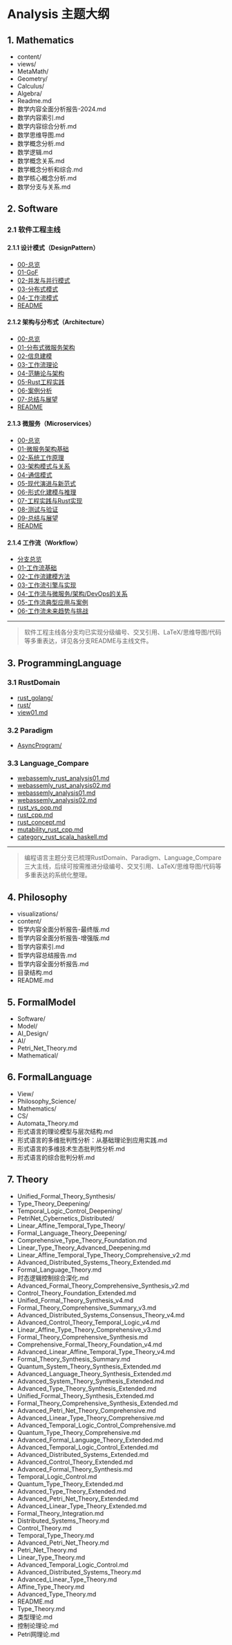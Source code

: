# Analysis 主题大纲

## 1. Mathematics

- content/
- views/
- MetaMath/
- Geometry/
- Calculus/
- Algebra/
- Readme.md
- 数学内容全面分析报告-2024.md
- 数学内容索引.md
- 数学内容综合分析.md
- 数学思维导图.md
- 数学概念分析.md
- 数学逻辑.md
- 数学概念关系.md
- 数学概念分析和综合.md
- 数学核心概念分析.md
- 数学分支与关系.md

## 2. Software

### 2.1 软件工程主线

#### 2.1.1 设计模式（DesignPattern）

- [00-总览](SoftwareEngineering/DesignPattern/00-Overview.md)
- [01-GoF](SoftwareEngineering/DesignPattern/01-GoF.md)
- [02-并发与并行模式](SoftwareEngineering/DesignPattern/02-ConcurrentParallel.md)
- [03-分布式模式](SoftwareEngineering/DesignPattern/03-Distributed.md)
- [04-工作流模式](SoftwareEngineering/DesignPattern/04-Workflow.md)
- [README](SoftwareEngineering/DesignPattern/README.md)

#### 2.1.2 架构与分布式（Architecture）

- [00-总览](SoftwareEngineering/Architecture/00-Overview.md)
- [01-分布式微服务架构](SoftwareEngineering/Architecture/01-DistributedMicroservices.md)
- [02-信息建模](SoftwareEngineering/Architecture/02-InformationConcept.md)
- [03-工作流理论](SoftwareEngineering/Architecture/03-WorkflowTheory.md)
- [04-范畴论与架构](SoftwareEngineering/Architecture/04-CategoryTheory.md)
- [05-Rust工程实践](SoftwareEngineering/Architecture/05-EngineeringRust.md)
- [06-案例分析](SoftwareEngineering/Architecture/06-CaseStudies.md)
- [07-总结与展望](SoftwareEngineering/Architecture/07-SummaryProspect.md)
- [README](SoftwareEngineering/Architecture/README.md)

#### 2.1.3 微服务（Microservices）

- [00-总览](SoftwareEngineering/Microservices/00-Overview.md)
- [01-微服务架构基础](SoftwareEngineering/Microservices/01-Basics.md)
- [02-系统工作原理](SoftwareEngineering/Microservices/02-Principles.md)
- [03-架构模式与关系](SoftwareEngineering/Microservices/03-PatternsRelations.md)
- [04-通信模式](SoftwareEngineering/Microservices/04-Communication.md)
- [05-现代演进与新范式](SoftwareEngineering/Microservices/05-Evolution.md)
- [06-形式化建模与推理](SoftwareEngineering/Microservices/06-Formalization.md)
- [07-工程实践与Rust实现](SoftwareEngineering/Microservices/07-EngineeringRust.md)
- [08-测试与验证](SoftwareEngineering/Microservices/08-Testing.md)
- [09-总结与展望](SoftwareEngineering/Microservices/09-SummaryProspect.md)
- [README](SoftwareEngineering/Microservices/README.md)

#### 2.1.4 工作流（Workflow）

- [分支总览](SoftwareEngineering/Workflow.md)
- [01-工作流基础](SoftwareEngineering/Workflow-01-Basics.md)
- [02-工作流建模方法](SoftwareEngineering/Workflow-02-Modeling.md)
- [03-工作流引擎与实现](SoftwareEngineering/Workflow-03-Engine.md)
- [04-工作流与微服务/架构/DevOps的关系](SoftwareEngineering/Workflow-04-Relation.md)
- [05-工作流典型应用与案例](SoftwareEngineering/Workflow-05-Application.md)
- [06-工作流未来趋势与挑战](SoftwareEngineering/Workflow-06-Prospect.md)

---

> 软件工程主线各分支均已实现分级编号、交叉引用、LaTeX/思维导图/代码等多重表达，详见各分支README与主线文件。

## 3. ProgrammingLanguage

### 3.1 RustDomain

- [rust_golang/](../Matter/ProgrammingLanguage/RustDomain/rust_golang/)
- [rust/](../Matter/ProgrammingLanguage/RustDomain/rust/)
- [view01.md](../Matter/ProgrammingLanguage/RustDomain/view01.md)

### 3.2 Paradigm

- [AsyncProgram/](../Matter/ProgrammingLanguage/Paradigm/AsyncProgram/)

### 3.3 Language_Compare

- [webassemly_rust_analysis01.md](../Matter/ProgrammingLanguage/Language_Compare/webassemly_rust_analysis01.md)
- [webassemly_rust_analysis02.md](../Matter/ProgrammingLanguage/Language_Compare/webassemly_rust_analysis02.md)
- [webassemly_analysis01.md](../Matter/ProgrammingLanguage/Language_Compare/webassemly_analysis01.md)
- [webassemly_analysis02.md](../Matter/ProgrammingLanguage/Language_Compare/webassemly_analysis02.md)
- [rust_vs_oop.md](../Matter/ProgrammingLanguage/Language_Compare/rust_vs_oop.md)
- [rust_cpp.md](../Matter/ProgrammingLanguage/Language_Compare/rust_cpp.md)
- [rust_concept.md](../Matter/ProgrammingLanguage/Language_Compare/rust_concept.md)
- [mutability_rust_cpp.md](../Matter/ProgrammingLanguage/Language_Compare/mutability_rust_cpp.md)
- [category_rust_scala_haskell.md](../Matter/ProgrammingLanguage/Language_Compare/category_rust_scala_haskell.md)

---

> 编程语言主题分支已梳理RustDomain、Paradigm、Language_Compare三大主线，后续可按需推进分级编号、交叉引用、LaTeX/思维导图/代码等多重表达的系统化整理。

## 4. Philosophy

- visualizations/
- content/
- 哲学内容全面分析报告-最终版.md
- 哲学内容全面分析报告-增强版.md
- 哲学内容索引.md
- 哲学内容总结报告.md
- 哲学内容全面分析报告.md
- 目录结构.md
- README.md

## 5. FormalModel

- Software/
- Model/
- AI_Design/
- AI/
- Petri_Net_Theory.md
- Mathematical/

## 6. FormalLanguage

- View/
- Philosophy_Science/
- Mathematics/
- CS/
- Automata_Theory.md
- 形式语言的理论模型与层次结构.md
- 形式语言的多维批判性分析：从基础理论到应用实践.md
- 形式语言的多维技术生态批判性分析.md
- 形式语言的综合批判分析.md

## 7. Theory

- Unified_Formal_Theory_Synthesis/
- Type_Theory_Deepening/
- Temporal_Logic_Control_Deepening/
- PetriNet_Cybernetics_Distributed/
- Linear_Affine_Temporal_Type_Theory/
- Formal_Language_Theory_Deepening/
- Comprehensive_Type_Theory_Foundation.md
- Linear_Type_Theory_Advanced_Deepening.md
- Linear_Affine_Temporal_Type_Theory_Comprehensive_v2.md
- Advanced_Distributed_Systems_Theory_Extended.md
- Formal_Language_Theory.md
- 时态逻辑控制综合深化.md
- Advanced_Formal_Theory_Comprehensive_Synthesis_v2.md
- Control_Theory_Foundation_Extended.md
- Unified_Formal_Theory_Synthesis_v4.md
- Formal_Theory_Comprehensive_Summary_v3.md
- Advanced_Distributed_Systems_Consensus_Theory_v4.md
- Advanced_Control_Theory_Temporal_Logic_v4.md
- Linear_Affine_Type_Theory_Comprehensive_v3.md
- Formal_Theory_Comprehensive_Synthesis.md
- Comprehensive_Formal_Theory_Foundation_v4.md
- Advanced_Linear_Affine_Temporal_Type_Theory_v4.md
- Formal_Theory_Synthesis_Summary.md
- Quantum_System_Theory_Synthesis_Extended.md
- Advanced_Language_Theory_Synthesis_Extended.md
- Advanced_System_Theory_Synthesis_Extended.md
- Advanced_Type_Theory_Synthesis_Extended.md
- Unified_Formal_Theory_Synthesis_Extended.md
- Formal_Theory_Comprehensive_Synthesis_Extended.md
- Advanced_Petri_Net_Theory_Comprehensive.md
- Advanced_Linear_Type_Theory_Comprehensive.md
- Advanced_Temporal_Logic_Control_Comprehensive.md
- Quantum_Type_Theory_Comprehensive.md
- Advanced_Formal_Language_Theory_Extended.md
- Advanced_Temporal_Logic_Control_Extended.md
- Advanced_Distributed_Systems_Extended.md
- Advanced_Control_Theory_Extended.md
- Advanced_Formal_Theory_Synthesis.md
- Temporal_Logic_Control.md
- Quantum_Type_Theory_Extended.md
- Advanced_Type_Theory_Extended.md
- Advanced_Petri_Net_Theory_Extended.md
- Advanced_Linear_Type_Theory_Extended.md
- Formal_Theory_Integration.md
- Distributed_Systems_Theory.md
- Control_Theory.md
- Temporal_Type_Theory.md
- Advanced_Petri_Net_Theory.md
- Petri_Net_Theory.md
- Linear_Type_Theory.md
- Advanced_Temporal_Logic_Control.md
- Advanced_Distributed_Systems_Theory.md
- Advanced_Linear_Type_Theory.md
- Affine_Type_Theory.md
- Advanced_Type_Theory.md
- README.md
- Type_Theory.md
- 类型理论.md
- 控制论理论.md
- Petri网理论.md
